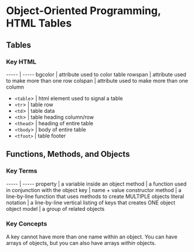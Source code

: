 # Object-Oriented Programming, HTML Tables

## Tables

### Key HTML
----- | -----
bgcolor | attribute used to color table
rowspan | attribute used to make more than one row
colspan | attribute used to make more than one column
- `<table`> | html element used to signal a table
- `<tr`> | table row
- `<td`> | table data
- `<th`> | table heading column/row
- `<thead`> | heading of entire table
- `<tbody`> | body of entire table
- `<tfoot>` | table footer



## Functions, Methods, and Objects

### Key Terms
----- | -----
property | a variable inside an object
method | a function used in conjunction with the object
key | name + value
constructor method | a line-by-line function that uses methods to create MULTIPLE objects
literal notation | a line-by-line vertical listing of keys that creates ONE object
object model | a group of related objects


### Key Concepts

A key cannot have more than one name within an object.
You can have arrays of objects, but you can also have arrays *within* objects.
